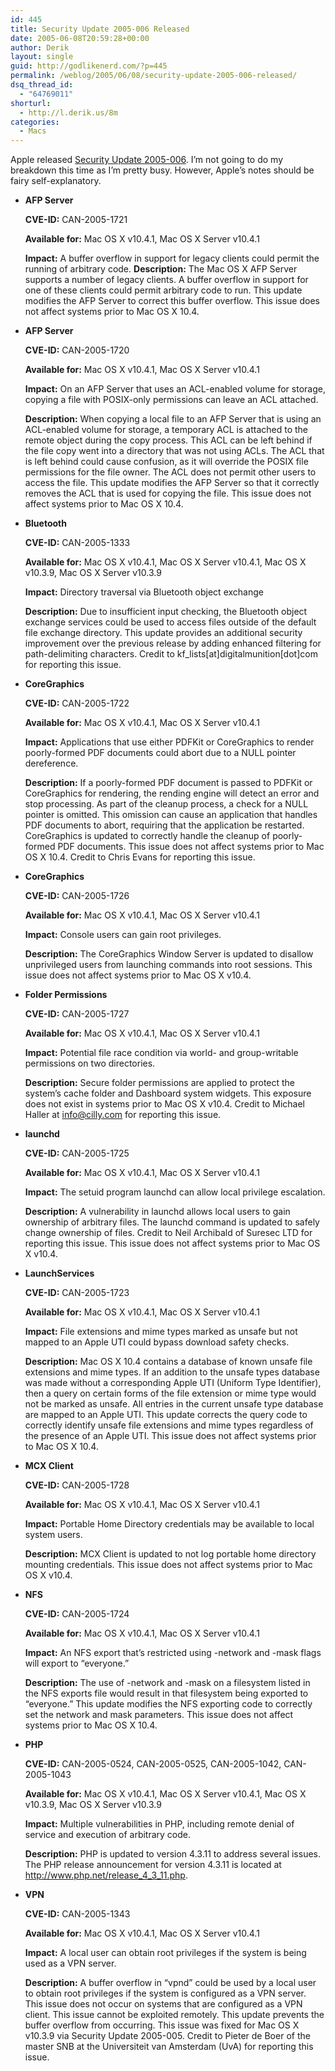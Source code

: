 ```yaml
---
id: 445
title: Security Update 2005-006 Released
date: 2005-06-08T20:59:28+00:00
author: Derik
layout: single
guid: http://godlikenerd.com/?p=445
permalink: /weblog/2005/06/08/security-update-2005-006-released/
dsq_thread_id:
  - "64769011"
shorturl:
  - http://l.derik.us/8m
categories:
  - Macs
---
```

Apple released [Security Update 2005-006](http://docs.info.apple.com/article.html?artnum=301742). I&#8217;m not going to do my breakdown this time as I&#8217;m pretty busy. However, Apple&#8217;s notes should be fairy self-explanatory. <!--more-->

  * **AFP Server**
  
    **CVE-ID:** CAN-2005-1721
  
    **Available for:** Mac OS X v10.4.1, Mac OS X Server v10.4.1
  
    **Impact:** A buffer overflow in support for legacy clients could permit the running of arbitrary code. **Description:** The Mac OS X AFP Server supports a number of legacy clients. A buffer overflow in support for one of these clients could permit arbitrary code to run. This update modifies the AFP Server to correct this buffer overflow. This issue does not affect systems prior to Mac OS X 10.4.

  * **AFP Server**
  
    **CVE-ID:** CAN-2005-1720
  
    **Available for:** Mac OS X v10.4.1, Mac OS X Server v10.4.1
  
    **Impact:** On an AFP Server that uses an ACL-enabled volume for storage, copying a file with POSIX-only permissions can leave an ACL attached.
  
    **Description:** When copying a local file to an AFP Server that is using an ACL-enabled volume for storage, a temporary ACL is attached to the remote object during the copy process. This ACL can be left behind if the file copy went into a directory that was not using ACLs. The ACL that is left behind could cause confusion, as it will override the POSIX file permissions for the file owner. The ACL does not permit other users to access the file. This update modifies the AFP Server so that it correctly removes the ACL that is used for copying the file. This issue does not affect systems prior to Mac OS X 10.4.

  * **Bluetooth**
  
    **CVE-ID:** CAN-2005-1333
  
    **Available for:** Mac OS X v10.4.1, Mac OS X Server v10.4.1, Mac OS X v10.3.9, Mac OS X Server v10.3.9
  
    **Impact:** Directory traversal via Bluetooth object exchange
  
    **Description:** Due to insufficient input checking, the Bluetooth object exchange services could be used to access files outside of the default file exchange directory. This update provides an additional security improvement over the previous release by adding enhanced filtering for path-delimiting characters. Credit to kf_lists[at]digitalmunition[dot]com for reporting this issue.

  * **CoreGraphics**
  
    **CVE-ID:** CAN-2005-1722
  
    **Available for:** Mac OS X v10.4.1, Mac OS X Server v10.4.1
  
    **Impact:** Applications that use either PDFKit or CoreGraphics to render poorly-formed PDF documents could abort due to a NULL pointer dereference.
  
    **Description:** If a poorly-formed PDF document is passed to PDFKit or CoreGraphics for rendering, the rending engine will detect an error and stop processing. As part of the cleanup process, a check for a NULL pointer is omitted. This omission can cause an application that handles PDF documents to abort, requiring that the application be restarted. CoreGraphics is updated to correctly handle the cleanup of poorly-formed PDF documents. This issue does not affect systems prior to Mac OS X 10.4. Credit to Chris Evans for reporting this issue.

  * **CoreGraphics**
  
    **CVE-ID:** CAN-2005-1726
  
    **Available for:** Mac OS X v10.4.1, Mac OS X Server v10.4.1
  
    **Impact:** Console users can gain root privileges.
  
    **Description:** The CoreGraphics Window Server is updated to disallow unprivileged users from launching commands into root sessions. This issue does not affect systems prior to Mac OS X v10.4.

  * **Folder Permissions**
  
    **CVE-ID:** CAN-2005-1727
  
    **Available for:** Mac OS X v10.4.1, Mac OS X Server v10.4.1
  
    **Impact:** Potential file race condition via world- and group-writable permissions on two directories.
  
    **Description:** Secure folder permissions are applied to protect the system&#8217;s cache folder and Dashboard system widgets. This exposure does not exist in systems prior to Mac OS X v10.4. Credit to Michael Haller at info@cilly.com for reporting this issue.

  * **launchd**
  
    **CVE-ID:** CAN-2005-1725
  
    **Available for:** Mac OS X v10.4.1, Mac OS X Server v10.4.1
  
    **Impact:** The setuid program launchd can allow local privilege escalation.
  
    **Description:** A vulnerability in launchd allows local users to gain ownership of arbitrary files. The launchd command is updated to safely change ownership of files. Credit to Neil Archibald of Suresec LTD for reporting this issue. This issue does not affect systems prior to Mac OS X v10.4.

  * **LaunchServices**
  
    **CVE-ID:** CAN-2005-1723
  
    **Available for:** Mac OS X v10.4.1, Mac OS X Server v10.4.1
  
    **Impact:** File extensions and mime types marked as unsafe but not mapped to an Apple UTI could bypass download safety checks.
  
    **Description:** Mac OS X 10.4 contains a database of known unsafe file extensions and mime types. If an addition to the unsafe types database was made without a corresponding Apple UTI (Uniform Type Identifier), then a query on certain forms of the file extension or mime type would not be marked as unsafe. All entries in the current unsafe type database are mapped to an Apple UTI. This update corrects the query code to correctly identify unsafe file extensions and mime types regardless of the presence of an Apple UTI. This issue does not affect systems prior to Mac OS X 10.4.

  * **MCX Client**
  
    **CVE-ID:** CAN-2005-1728
  
    **Available for:** Mac OS X v10.4.1, Mac OS X Server v10.4.1
  
    **Impact:** Portable Home Directory credentials may be available to local system users.
  
    **Description:** MCX Client is updated to not log portable home directory mounting credentials. This issue does not affect systems prior to Mac OS X v10.4.

  * **NFS**
  
    **CVE-ID:** CAN-2005-1724
  
    **Available for:** Mac OS X v10.4.1, Mac OS X Server v10.4.1
  
    **Impact:** An NFS export that&#8217;s restricted using -network and -mask flags will export to &#8220;everyone.&#8221;
  
    **Description:** The use of -network and -mask on a filesystem listed in the NFS exports file would result in that filesystem being exported to &#8220;everyone.&#8221; This update modifies the NFS exporting code to correctly set the network and mask parameters. This issue does not affect systems prior to Mac OS X 10.4.

  * **PHP**
  
    **CVE-ID:** CAN-2005-0524, CAN-2005-0525, CAN-2005-1042, CAN-2005-1043
  
    **Available for:** Mac OS X v10.4.1, Mac OS X Server v10.4.1, Mac OS X v10.3.9, Mac OS X Server v10.3.9
  
    **Impact:** Multiple vulnerabilities in PHP, including remote denial of service and execution of arbitrary code.
  
    **Description:** PHP is updated to version 4.3.11 to address several issues. The PHP release announcement for version 4.3.11 is located at <http://www.php.net/release_4_3_11.php>.

  * **VPN**
  
    **CVE-ID:** CAN-2005-1343
  
    **Available for:** Mac OS X v10.4.1, Mac OS X Server v10.4.1
  
    **Impact:** A local user can obtain root privileges if the system is being used as a VPN server.
  
    **Description:** A buffer overflow in &#8220;vpnd&#8221; could be used by a local user to obtain root privileges if the system is configured as a VPN server. This issue does not occur on systems that are configured as a VPN client. This issue cannot be exploited remotely. This update prevents the buffer overflow from occurring. This issue was fixed for Mac OS X v10.3.9 via Security Update 2005-005. Credit to Pieter de Boer of the master SNB at the Universiteit van Amsterdam (UvA) for reporting this issue.